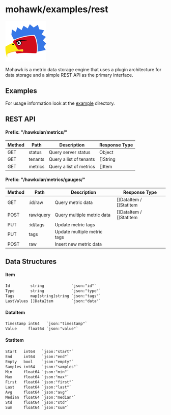 

# mohawk/examples/rest

![Mohawk](/images/logo-128.png?raw=true "Mohawk Logo")

Mohawk is a metric data storage engine that uses a plugin architecture for data storage and a simple REST API as the primary interface.

## Examples

For usage information look at the [example](/examples) directory.

## REST API

#### Prefix: "/hawkular/metrics/"

| Method | Path           | Description             | Response Type |
|--------|----------------|-------------------------|---------------|
| GET    | status         | Query server status     | Object        |
| GET    | tenants        | Query a list of tenants | []String      |
| GET    | metrics        | Query a list of metrics | []Item        |

#### Prefix: "/hawkular/metrics/gauges/"

| Method | Path           | Description                    | Response Type           |
|--------|----------------|--------------------------------|-------------------------|
| GET    | :id/raw        | Query metric data              | []DataItem / []StatItem |
| POST   | raw/query      | Query multiple metric data     | []DataItem / []StatItem |
| PUT    | :id/tags       | Update metric tags             |                         |
| PUT    | tags           | Update multiple metric tags    |                         |
| POST   | raw            | Insert new metric data         |                         |

## Data Structures

#### Item

	Id         string            `json:"id"`
	Type       string            `json:"type"`
	Tags       map[string]string `json:"tags"`
	LastValues []DataItem        `json:"data"`

#### DataItem

	Timestamp int64   `json:"timestamp"`
	Value     float64 `json:"value"`

#### StatItem

	Start   int64   `json:"start"`
	End     int64   `json:"end"`
	Empty   bool    `json:"empty"`
	Samples int64   `json:"samples"`
	Min     float64 `json:"min"`
	Max     float64 `json:"max"`
	First   float64 `json:"first"`
	Last    float64 `json:"last"`
	Avg     float64 `json:"avg"`
	Median  float64 `json:"median"`
	Std     float64 `json:"std"`
	Sum     float64 `json:"sum"`
